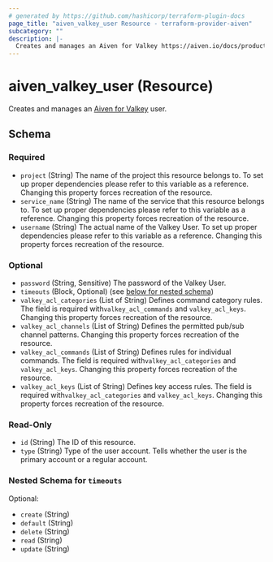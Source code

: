 ```yaml
---
# generated by https://github.com/hashicorp/terraform-plugin-docs
page_title: "aiven_valkey_user Resource - terraform-provider-aiven"
subcategory: ""
description: |-
  Creates and manages an Aiven for Valkey https://aiven.io/docs/products/valkey user.
---
```


# aiven_valkey_user (Resource)

Creates and manages an [Aiven for Valkey](https://aiven.io/docs/products/valkey) user.



<!-- schema generated by tfplugindocs -->
## Schema

### Required

- `project` (String) The name of the project this resource belongs to. To set up proper dependencies please refer to this variable as a reference. Changing this property forces recreation of the resource.
- `service_name` (String) The name of the service that this resource belongs to. To set up proper dependencies please refer to this variable as a reference. Changing this property forces recreation of the resource.
- `username` (String) The actual name of the Valkey User. To set up proper dependencies please refer to this variable as a reference. Changing this property forces recreation of the resource.

### Optional

- `password` (String, Sensitive) The password of the Valkey User.
- `timeouts` (Block, Optional) (see [below for nested schema](#nestedblock--timeouts))
- `valkey_acl_categories` (List of String) Defines command category rules. The field is required with`valkey_acl_commands` and `valkey_acl_keys`. Changing this property forces recreation of the resource.
- `valkey_acl_channels` (List of String) Defines the permitted pub/sub channel patterns. Changing this property forces recreation of the resource.
- `valkey_acl_commands` (List of String) Defines rules for individual commands. The field is required with`valkey_acl_categories` and `valkey_acl_keys`. Changing this property forces recreation of the resource.
- `valkey_acl_keys` (List of String) Defines key access rules. The field is required with`valkey_acl_categories` and `valkey_acl_keys`. Changing this property forces recreation of the resource.

### Read-Only

- `id` (String) The ID of this resource.
- `type` (String) Type of the user account. Tells whether the user is the primary account or a regular account.

<a id="nestedblock--timeouts"></a>
### Nested Schema for `timeouts`

Optional:

- `create` (String)
- `default` (String)
- `delete` (String)
- `read` (String)
- `update` (String)
